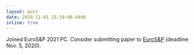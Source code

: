 ```yaml
---
layout: post
date: 2020-11-01 15:59:00-0400
inline: true
---
```


Joined EuroS&P 2021 PC. Consider submitting paper to <a href="https://www.ieee-security.org/TC/EuroSP2021/cfp.html" target="blank">EuroS&P</a> (deadline Nov. 5, 2020).